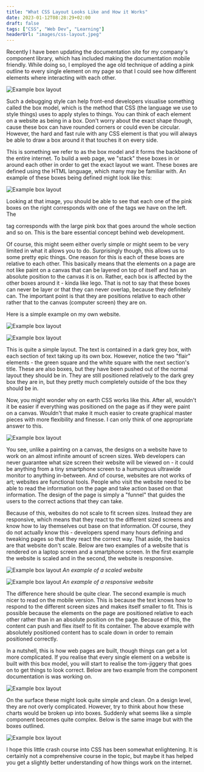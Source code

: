 ```yaml
---
title: "What CSS Layout Looks Like and How it Works"
date: 2023-01-12T08:28:29+02:00
draft: false
tags: ["CSS", "Web Dev", "Learning"]
headerUrl: "images/css-layout.jpeg"
---
```


Recently I have been updating the documentation site for my company's component library, which has included making the documentation mobile friendly. While doing so, I employed the age old technique of adding a pink outline to every single element on my page so that I could see how different elements where interacting with each other.

![Example box layout](/images/css-layout/fig1.png "Example box layout")

Such a debugging style can help front-end developers visualise something called the box model, which is the method that CSS (the language we use to style things) uses to apply styles to things. You can think of each element on a website as being in a box. Don't worry about the exact shape though, cause these box can have rounded corners or could even be circular. However, the hard and fast rule with any CSS element is that you will always be able to draw a box around it that touches it on every side.

This is something we refer to as the box model and it forms the backbone of the entire internet. To build a web page, we "stack" these boxes in or around each other in order to get the exact layout we want. These boxes are defined using the HTML language, which many may be familiar with. An example of these boxes being defined might look like this:

![Example box layout](/images/css-layout/fig2.png "Example box layout")

Looking at that image, you should be able to see that each one of the pink boxes on the right corresponds with one of the tags we have on the left. The <article> tag corresponds with the large pink box that goes around the whole section and so on. This is the bare essential concept behind web development. 

Of course, this might seem either overly simple or might seem to be very limited in what it allows you to do. Surprisingly though, this allows us to some pretty epic things. One reason for this is each of these boxes are relative to each other. This basically means that the elements on a page are not like paint on a canvas that can be layered on top of itself and has an absolute position to the canvas it is on. Rather, each box is affected by the other boxes around it - kinda like lego. That is not to say that these boxes can never be layer or that they can never overlap, because they definitely can. The important point is that they are positions relative to each other rather that to the canvas (computer screen) they are on. 

Here is a simple example on my own website.

![Example box layout](/images/css-layout/fig3.png "Example box layout")

![Example box layout](/images/css-layout/fig4.png "Example box layout")

This is quite a simple layout. The text is contained in a dark grey box, with each section of text taking up its own box. However, notice the two "flair" elements - the green square and the white square with the next section's title. These are also boxes, but they have been pushed out of the normal layout they should be in. They are still positioned relatively to the dark grey box they are in, but they pretty much completely outside of the box they should be in.

Now, you might wonder why on earth CSS works like this. After all, wouldn't it be easier if everything was positioned on the page as if they were paint on a canvas. Wouldn't that make it much easier to create graphical master pieces with more flexibility and finesse. I can only think of one appropriate answer to this.

![Example box layout](/images/css-layout/fig5.gif "Example box layout")

You see, unlike a painting on a canvas, the designs on a website have to work on an almost infinite amount of screen sizes. Web developers can never guarantee what size screen their website will be viewed on - it could be anything from a tiny smartphone screen to a humungous ultrawide monitor to anything in-between. And of course, websites are not works of art; websites are functional tools. People who visit the website need to be able to read the information on the page and take action based on that information. The design of the page is simply a "funnel" that guides the users to the correct actions that they can take. 

Because of this, websites do not scale to fit screen sizes. Instead they are responsive, which means that they react to the different sized screens and know how to lay themselves out base on that information. Of course, they do not actually know this - developers spend many hours defining and tweaking pages so that they react the correct way. That aside, the basics are that website don't scale. Below are two examples of a website that is rendered on a laptop screen and a smartphone screen. In the first example the website is scaled and in the second, the website is responsive.

![Example box layout](/images/css-layout/fig6.png "Example box layout")
*An example of a scaled website*

![Example box layout](/images/css-layout/fig7.png "Example box layout")
*An example of a responsive website*

The difference here should be quite clear. The second example is much nicer to read on the mobile version. This is because the text knows how to respond to the different screen sizes and makes itself smaller to fit. This is possible because the elements on the page are positioned relative to each other rather than in an absolute position on the page. Because of this, the content can push and flex itself to fit its container. The above example with absolutely positioned content has to scale down in order to remain positioned correctly. 

In a nutshell, this is how web pages are built, though things can get a lot more complicated. If you realise that every single element on a website is built with this box model, you will start to realise the tom-jiggery that goes on to get things to look correct. Below are two example from the component documentation is was working on.

![Example box layout](/images/css-layout/fig8.png "Example box layout")

On the surface these might look quite simple and clean. On a design level, they are not overly complicated. However, try to think about how these charts would be broken up into boxes. Suddenly what seems like a simple component becomes quite complex. Below is the same image but with the boxes outlined.

![Example box layout](/images/css-layout/fig9.png "Example box layout")

I hope this little crash course into CSS has been somewhat enlightening. It is certainly not a comprehensive course in the topic, but maybe it has helped you get a slightly better understanding of how things work on the internet. 
